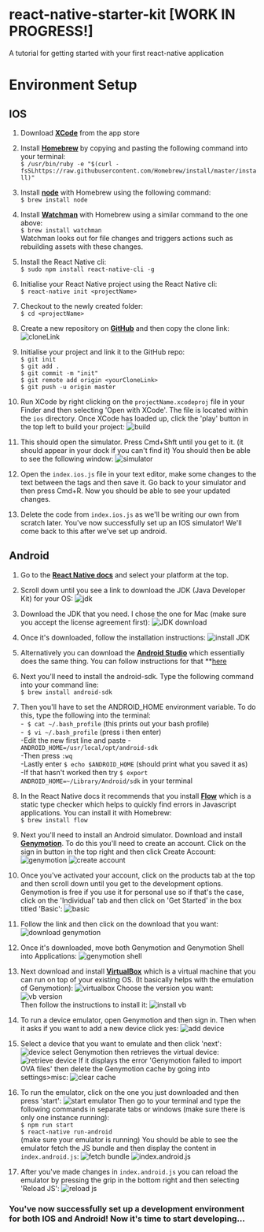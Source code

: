 # react-native-starter-kit [WORK IN PROGRESS!]
A tutorial for getting started with your first react-native application


# Environment Setup

## IOS

1. Download **[XCode](https://developer.apple.com/xcode/)** from the app store

2. Install  **[Homebrew](http://brew.sh/)** by copying and pasting the following command into your terminal:  
```$ /usr/bin/ruby -e "$(curl -fsSLhttps://raw.githubusercontent.com/Homebrew/install/master/install)"```

3. Install **[node](https://nodejs.org/en/)** with Homebrew using the following command:  
```$ brew install node```

4. Install **[Watchman](https://facebook.github.io/watchman/)** with Homebrew using a similar command to the one above:  
```$ brew install watchman```  
Watchman looks out for file changes and triggers actions such as rebuilding assets with these changes.

5. Install the React Native cli:  
```$ sudo npm install react-native-cli -g```

6. Initialise your React Native project using the React Native cli:  
```$ react-native init <projectName>```

7. Checkout to the newly created folder:  
```$ cd <projectName>```

8. Create a new repository on **[GitHub](https://github.com/)** and then copy the clone link:
![cloneLink](https://cloud.githubusercontent.com/assets/12450298/15799841/32e5ac58-2a62-11e6-94df-f5cfeb58ab67.png)

9. Initialise your project and link it to the GitHub repo:  
```$ git init```  
```$ git add .```    
```$ git commit -m "init"```  
```$ git remote add origin <yourCloneLink>```  
```$ git push -u origin master```

10. Run XCode by right clicking on the ```projectName.xcodeproj``` file in your Finder and then selecting 'Open with XCode'. The file is located within the ```ios``` directory. Once XCode has loaded up, click the 'play' button in the top left to build your project:
![build](https://cloud.githubusercontent.com/assets/12450298/15799851/8a5cf70c-2a62-11e6-958a-98dadd5de870.png)

11. This should open the simulator. Press Cmd+Shft until you get to it. (it should appear in your dock if you can't find it) You should then be able to see the following window:
![simulator](https://cloud.githubusercontent.com/assets/12450298/15799845/4d221502-2a62-11e6-8b2a-cdcecc340357.png)

12. Open the ```index.ios.js``` file in your text editor, make some changes to the text between the <Text></Text> tags and then save it. Go back to your simulator and then press Cmd+R. Now you should be able to see your updated changes.

13. Delete the code from ```index.ios.js``` as we'll be writing our own from scratch later. You've now successfully set up an IOS simulator! We'll come back to this after we've set up android.

## Android

1. Go to the **[React Native docs](https://facebook.github.io/react-native/docs/getting-started.html)** and select your platform at the top.

2. Scroll down until you see a link to download the JDK (Java Developer Kit) for your OS:
![jdk](https://cloud.githubusercontent.com/assets/12450298/15800015/b87fe348-2a66-11e6-94f6-cc6def73eb91.png)

3. Download the JDK that you need. I chose the one for Mac (make sure you accept the license agreement first):
![JDK download](https://cloud.githubusercontent.com/assets/12450298/15800024/0aeefda8-2a67-11e6-969a-a2eab5846f2e.png)

4. Once it's downloaded, follow the installation instructions:
![install JDK](https://cloud.githubusercontent.com/assets/12450298/15800044/73b979da-2a67-11e6-832a-021ded96deb5.png)

5. Alternatively you can download the **[Android Studio](https://developer.android.com/studio/index.html)** which essentially does the same thing. You can follow instructions for that **[here](https://facebook.github.io/react-native/docs/getting-started.html)

6. Next you'll need to install the android-sdk. Type the following command into your command line:  
```$ brew install android-sdk```

7. Then you'll have to set the ANDROID_HOME environment variable. To do this, type the following into the terminal:  
-``` $ cat ~/.bash_profile``` (this prints out your bash profile)  
-``` $ vi ~/.bash_profile``` (press i then enter)  
-Edit the new first line and paste -```ANDROID_HOME=/usr/local/opt/android-sdk```  
-Then press ```:wq```  
-Lastly enter ```$ echo $ANDROID_HOME``` (should print what you saved it as)  
-If that hasn't worked then try ```$ export ANDROID_HOME=~/Library/Android/sdk``` in your terminal

8. In the React Native docs it recommends that you install **[Flow](http://www.flowtype.org/)** which is a static type checker which helps to quickly find errors in Javascript applications. You can install it with Homebrew:  
```$ brew install flow```

9. Next you'll need to install an Android simulator. Download and install **[Genymotion](https://www.genymotion.com/)**. To do this you'll need to create an account. Click on the sign in button in the top right and then click Create Account:
![genymotion](https://cloud.githubusercontent.com/assets/12450298/15804837/54c90750-2b0e-11e6-8c45-644420b3cbc6.png)
![create account](https://cloud.githubusercontent.com/assets/12450298/15804843/a589ae2e-2b0e-11e6-96e5-abc09b434fca.png)

10. Once you've activated your account, click on the products tab at the top and then scroll down until you get to the development options. Genymotion is free if you use it for personal use so if that's the case, click on the 'Individual' tab and then click on 'Get Started' in the box titled 'Basic':
![basic](https://cloud.githubusercontent.com/assets/12450298/15804871/a8f5ef90-2b0f-11e6-9f57-d0b3542f5962.png)

11. Follow the link and then click on the download that you want:
![download genymotion](https://cloud.githubusercontent.com/assets/12450298/15804876/e2b94358-2b0f-11e6-86c2-c8a777ddc183.png)

12. Once it's downloaded, move both Genymotion and Genymotion Shell into Applications:
![genymotion shell](https://cloud.githubusercontent.com/assets/12450298/15804888/5b5c26cc-2b10-11e6-8e4e-62756d9c7c99.png)

13. Next download and install **[VirtualBox](https://www.virtualbox.org/)** which is a virtual machine that you can run on top of your existing OS. (It basically helps with the emulation of Genymotion):
![virtualbox](https://cloud.githubusercontent.com/assets/12450298/15804924/b859b672-2b11-11e6-8f34-6f2ac1599ccb.png)
Choose the version you want:
![vb version](https://cloud.githubusercontent.com/assets/12450298/15804938/f3c838dc-2b11-11e6-9511-31abf662b5ce.png)  
Then follow the instructions to install it:
![install vb](https://cloud.githubusercontent.com/assets/12450298/15804957/967ae4da-2b12-11e6-8b8c-e3484eb6f006.png)

14. To run a device emulator, open Genymotion and then sign in. Then when it asks if you want to add a new device click yes:
![add device](https://cloud.githubusercontent.com/assets/12450298/15804990/5ba43766-2b13-11e6-823a-0c668913126e.png)

15. Select a device that you want to emulate and then click 'next':
![device select](https://cloud.githubusercontent.com/assets/12450298/15807130/47d98d50-2b4d-11e6-9556-358e99dd2a59.png)
Genymotion then retrieves the virtual device:
![retrieve device](https://cloud.githubusercontent.com/assets/12450298/15807146/875e5924-2b4d-11e6-9600-dd6c9d10d86c.png)
If it displays the error 'Genymotion failed to import OVA files' then delete the Genymotion cache by going into settings>misc:
![clear cache](https://cloud.githubusercontent.com/assets/12450298/15807240/7f83858c-2b50-11e6-8dae-0722c23b7d1a.png)

16. To run the emulator, click on the one you just downloaded and then press 'start':
![start emulator](https://cloud.githubusercontent.com/assets/12450298/15807250/d1084b9a-2b50-11e6-9c6b-baa4b035d72e.png)
Then go to your terminal and type the following commands in separate tabs or windows (make sure there is only one instance running):  
```$ npm run start```  
```$ react-native run-android```    
(make sure your emulator is running)
You should be able to see the emulator fetch the JS bundle and then display the content in ```index.android.js```:
![fetch bundle](https://cloud.githubusercontent.com/assets/12450298/15807316/d99db996-2b52-11e6-8f17-fc06332e7a1b.png)
![index.android.js](https://cloud.githubusercontent.com/assets/12450298/15807323/fb1c3408-2b52-11e6-8a47-792a716c728e.png)

17. After you've made changes in ```index.android.js``` you can reload the emulator by pressing the grip in the bottom right and then selecting 'Reload JS':
![reload js](https://cloud.githubusercontent.com/assets/12450298/15807339/68f9fe10-2b53-11e6-942d-7bccc3e1b255.png)

### You've now successfully set up a development environment for both IOS and Android! Now it's time to start developing...
